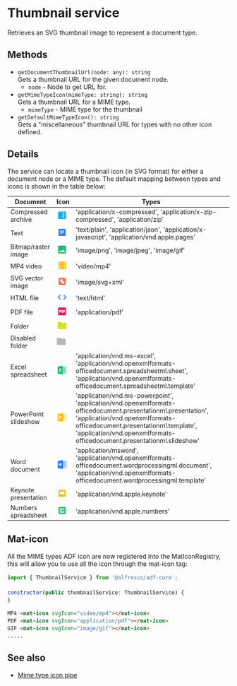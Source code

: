 # Thumbnail service

Retrieves an SVG thumbnail image to represent a document type.

## Methods

-   `getDocumentThumbnailUrl(node: any): string`  
    Gets a thumbnail URL for the given document node.  
    -   `node` - Node to get URL for.
-   `getMimeTypeIcon(mimeType: string): string`  
    Gets a thumbnail URL for a MIME type.  
    -   `mimeType` - MIME type for the thumbnail
-   `getDefaultMimeTypeIcon(): string`  
    Gets a "miscellaneous" thumbnail URL for types with no other icon defined.  


## Details

The service can locate a thumbnail icon (in SVG format) for either
a document node or a MIME type. The default mapping between types
and icons is shown in the table below:

| Document | Icon | Types |
| -------- | ---- | ----- |
| Compressed archive | ![Archive thumbnail](docassets/images/ft_ic_archive.png) | 'application/x-compressed', 'application/x-zip-compressed', 'application/zip' |
| Text | ![Text thumbnail](docassets/images/ft_ic_document.png) | 'text/plain', 'application/json', 'application/x-javascript', 'application/vnd.apple.pages' |
| Bitmap/raster image | ![Bitmap thumbnail](docassets/images/ft_ic_raster_image.png) | 'image/png', 'image/jpeg', 'image/gif' |
| MP4 video | ![MP4 thumbnail](docassets/images/ft_ic_video.png) | 'video/mp4' |
| SVG vector image | ![SVG thumbnail](docassets/images/ft_ic_vector_image.png) | 'image/svg+xml' |
| HTML file | ![HTML thumbnail](docassets/images/ft_ic_website.png) | 'text/html' |
| PDF file | ![PDF thumbnail](docassets/images/ft_ic_pdf.png) | 'application/pdf' |
| Folder | ![Folder thumbnail](docassets/images/ft_ic_folder.png) |  |
| Disabled folder | ![Disabled folder thumbnail](docassets/images/ft_ic_folder_disable.png) |  |
| Excel spreadsheet | ![Spreadsheet thumbnail](docassets/images/ft_ic_ms_excel.png) | 'application/vnd.ms-excel', 'application/vnd.openxmlformats-officedocument.spreadsheetml.sheet', 'application/vnd.openxmlformats-officedocument.spreadsheetml.template' |
| PowerPoint slideshow | ![PowerPoint thumbnail](docassets/images/ft_ic_ms_powerpoint.png) | 'application/vnd.ms-powerpoint', 'application/vnd.openxmlformats-officedocument.presentationml.presentation', 'application/vnd.openxmlformats-officedocument.presentationml.template', 'application/vnd.openxmlformats-officedocument.presentationml.slideshow' |
| Word document | ![Word thumbnail](docassets/images/ft_ic_ms_word.png) | 'application/msword', 'application/vnd.openxmlformats-officedocument.wordprocessingml.document', 'application/vnd.openxmlformats-officedocument.wordprocessingml.template' |
| Keynote presentation | ![Keynote thumbnail](docassets/images/ft_ic_presentation.png) | 'application/vnd.apple.keynote' |
| Numbers spreadsheet | ![Numbers thumbnail](docassets/images/ft_ic_spreadsheet.png) | 'application/vnd.apple.numbers' |

## Mat-icon

All the MIME types ADF icon are now registered into the MatIconRegistry, this will allow you to use all the icon through the mat-icon tag:

```javascript
import { ThumbnailService } from '@alfresco/adf-core';

constructor(public thumbnailService: ThumbnailService) {
}‍‍‍‍‍‍‍‍
```

```html
MP4 <mat-icon svgIcon="video/mp4"></mat-icon>
PDF <mat-icon svgIcon="application/pdf"></mat-icon>
GIF <mat-icon svgIcon="image/gif"></mat-icon>
.....
```

## See also

-   [Mime type icon pipe](mime-type-icon.pipe.md)
